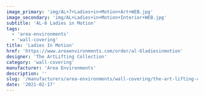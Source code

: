 ```yaml
---
image_primary: 'img/AL+7+Ladies+in+Motion+Art+WEB.jpg'
image_secondary: 'img/AL+Ladies+in+Motion+Interior+WEB.jpg'
subtitle: 'AL-6 Ladies in Motion'
tags:
  - 'area-environments'
  - 'wall-covering'
title: 'Ladies In Motion'
href: 'https://www.areaenvironments.com/order/al-6ladiesinmotion'
designer: 'The ArtLifting Collection'
category: 'wall-covering'
manufacturer: 'Area Environments'
description: ''
slug: '/manufacturers/area-environments/wall-covering/the-art-lifting-collection-ladies-in-motion'
date: '2021-02-17'
---
```

